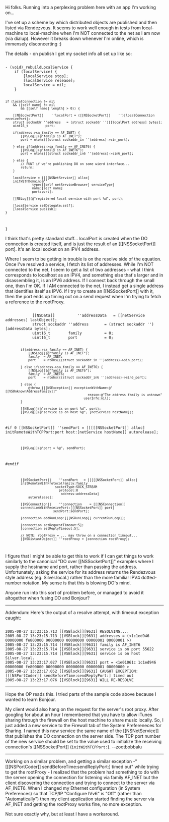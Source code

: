 Hi folks. Running into a perplexing problem here with an app I'm working on...

I've set up a scheme by which distributed objects are published and then listed via Rendezvous. It seems to work well enough in tests from local-machine to local-machine when I'm NOT connected to the net as I am now (via dialup). However it breaks down whenever I'm online, which is immensely disconcerting :)

The details - on publish I get my socket info all set up like so:

<code>
- (void)_rebuildLocalService {	
	if (localService) {
		[localService stop];
		[localService release];
		localService = nil;
	}
	
	if (localConnection != nil
		&& ([self name] != nil
			&& [[self name] length] > 0)) {
		
		[[NSSocketPort]]	''localPort	= ([[NSSocketPort]]    '')[localConnection receivePort];	
		struct sockaddr	''address	= (struct sockaddr '')[[localPort address] bytes];
		uint16_t		 port;
		
		if(address->sa_family == AF_INET) {
			[[NSLog]](@"family is AF_INET");
			port = ntohs(((struct sockaddr_in '')address)->sin_port);
			
		} else if(address->sa_family == AF_INET6) {
			[[NSLog]](@"family is AF_INET6");
			port = ntohs(((struct sockaddr_in6 '')address)->sin6_port);
			
		} else {
			// PUNT if we're publishing DO on some wierd interface...
			return;
		}
		
		localService = [[[[NSNetService]] alloc] 
		initWithDomain:@""
				  type:[[self netServiceBrowser] serviceType]
				  name:[self name] 
				  port:port];

		[[NSLog]](@"registered local service with port %d", port);
		
		[localService setDelegate:self];
		[localService publish];
	}
}
</code>

I think that's pretty standard stuff... localPort is created when the DO connection is created itself, and is just the result of an [[[NSSocketPort]] port]. It's an local socket on an IPV4 address.

Where I seem to be getting in trouble is on the resolve side of the equation. Once I've resolved a service, I fetch its list of addresses. While I'm NOT connected to the net, I seem to get a list of two addresses - what I think corresponds to localhost as an IPV4, and something else that's larger and in disassembling it, is an IPV6 address. If I connect back through the small one, then I'm OK. If I AM connected to the net, I instead get a single address that identifies itself as IPV6. If I try to create an [[NSSocketPort]] with it, then the port ends up timing out on a send request when I'm trying to fetch a reference to the rootProxy.

<code>
			[[NSData]]			''addressData	= [[netService addresses] lastObject];
			struct sockaddr	''address		= (struct sockaddr '')[addressData bytes];
			uint16_t		family			= 0;
			uint16_t		port			= 0;
			
			if(address->sa_family == AF_INET) {
				[[NSLog]](@"family is AF_INET");
				family	= AF_INET;
				port	= ntohs(((struct sockaddr_in '')address)->sin_port);
				
			} else if(address->sa_family == AF_INET6) {
				[[NSLog]](@"family is AF_INET6");
				family	= AF_INET6;
				port	= ntohs(((struct sockaddr_in6 '')address)->sin6_port);
				
			} else {
				@throw [[[NSException]] exceptionWithName:@"[[VSUnknownAddressFamily]]"
											   reason:@"The address family is unknown"
											 userInfo:nil];				
			}
			
			[[NSLog]](@"service is on port %d", port);
			[[NSLog]](@"service is on host %@", [netService hostName]);
			

#if 0
			[[NSSocketPort]]	''sendPort	= [[[[[NSSocketPort]] alloc]
				initRemoteWithTCPPort:port host:[netService hostName]]
				autorelease];
			
			[[NSLog]](@"port = %@", sendPort);
#endif
			
			[[NSSocketPort]]    ''sendPort   = [[[[[NSSocketPort]] alloc]
			initRemoteWithProtocolFamily:family 
							  socketType:SOCK_STREAM 
								protocol:0
								 address:addressData]
				autorelease];
			
			[[NSConnection]]	''connection	= [[[NSConnection]] 
			connectionWithReceivePort:[[[NSSocketPort]] port]
							 sendPort:sendPort];
			
			[connection addRunLoop:[[[NSRunLoop]] currentRunLoop]];

			[connection setRequestTimeout:5];
			[connection setReplyTimeout:5];
			
			// NOTE: rootProxy = ... may throw on a connection timeout...
			[[NSDistantObject]]	''rootProxy = [connection rootProxy];
</code>


I figure that I might be able to get this to work if I can get things to work similarly to the canonical "DO over [[NSSocketPort]]" examples where I supply the hostname and port, rather than passing the address. Unfortunately, asking the service for its address returns the Rendezvous style address (eg. Silver.local.) rather than the more familiar IPV4 dotted-number notation. My sense is that this is blowing DO's mind.

Anyone run into this sort of problem before, or managed to avoid it altogether when fusing DO and Bonjour?

----

Addendum: Here's the output of a resolve attempt, with timeout exception caught:

<code>
2005-08-27 13:23:15.713 [[VSBlock]][9631] RESOLVING....
2005-08-27 13:23:15.713 [[VSBlock]][9631] addresses = (<1c1ed946 00000000 fe800000 00000000 00000000 00000001 00000001 >)
2005-08-27 13:23:15.714 [[VSBlock]][9631] family is AF_INET6
2005-08-27 13:23:15.714 [[VSBlock]][9631] service is on port 55622
2005-08-27 13:23:15.714 [[VSBlock]][9631] service is on host Silver.local.
2005-08-27 13:23:17.027 [[VSBlock]][9631] port = <1e01061c 1c1ed946 00000000 fe800000 00000000 00000000 00000001 00000000 >
2005-08-27 13:23:17.052 [[VSBlock]][9631] CAUGHT EXCEPTION:[[[NSPortCoder]] sendBeforeTime:sendReplyPort:] timed out
2005-08-27 13:23:17.076 [[VSBlock]][9631] WILL RE-RESOLVE
</code>


----

Hope the OP reads this. I tried parts of the sample code above because I wanted to learn Bonjour. 

My client would also hang on the request for the server's root proxy. After googling for about an hour I remembered that you have to allow iTunes sharing through the firewall on the host machine to share music locally. So, I just added a new service to the Firewall tab of the System Prefereneces for Sharing. I named this new service the same name of the [[NSNetService]] that publishes the DO connection on the server side. The TCP port number of the new service should be set to the value used to initialize the receiving connection's [[NSSocketPort]] (<code>initWithTCPPort:</code>). --zootbobbalu 

----

Working on a similar problem, and getting a similar exception -"[[[NSPortCoder]] sendBeforeTime:sendReplyPort:] timed out" while trying to get the rootProxy - I realized that the problem had something to do with the server opening the connection for listening via family AF_INET but the client discovering the connection and trying to connect to the server via AF_INET6.  When I changed my Ethernet configuration (in System Preferences) so that TCP/IP "Configure IVv6" is "Off" (rather than "Automatically") then my client application started finding the server via AF_INET and getting the rootProxy works fine, no more exception.

Not sure exactly why, but at least I have a workaround.